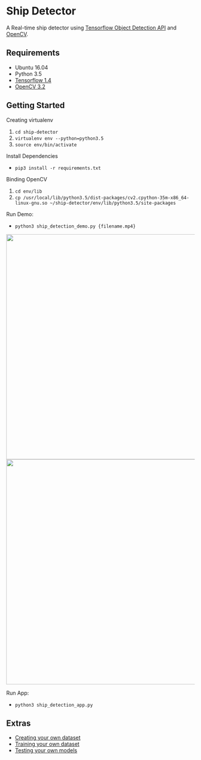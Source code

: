 # Ship Detector
A Real-time ship detector using [Tensorflow Object Detection API](https://github.com/tensorflow/models/tree/master/research/object_detection) and [OpenCV](http://opencv.org/).


## Requirements
- Ubuntu 16.04
- Python 3.5
- [Tensorflow 1.4](http://yongyong-e.tistory.com/10)
- [OpenCV 3.2](http://yongyong-e.tistory.com/41)


## Getting Started
Creating virtualenv
1. `cd ship-detector`
2. `virtualenv env --python=python3.5`
3. `source env/bin/activate`

Install Dependencies
- `pip3 install -r requirements.txt`

Binding OpenCV
1. `cd env/lib`
2. `cp /usr/local/lib/python3.5/dist-packages/cv2.cpython-35m-x86_64-linux-gnu.so ~/ship-detector/env/lib/python3.5/site-packages`

Run Demo:
- `python3 ship_detection_demo.py {filename.mp4}`

<div align='center'>
  <img src='object_detection/g3doc/img/demo20171018_093153.gif' width='600px'>
</div>
<div align='center'>
  <img src='object_detection/g3doc/img/demo20171018_093059.gif' width='600px'>
</div>

Run App:
- `python3 ship_detection_app.py`


## Extras
- [Creating your own dataset](http://yongyong-e.tistory.com/31)
- [Training your own dataset](http://yongyong-e.tistory.com/32)
- [Testing your own models](http://yongyong-e.tistory.com/35)
